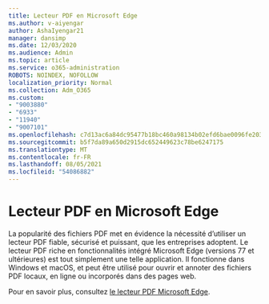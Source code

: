 ```yaml
---
title: Lecteur PDF en Microsoft Edge
ms.author: v-aiyengar
author: AshaIyengar21
manager: dansimp
ms.date: 12/03/2020
ms.audience: Admin
ms.topic: article
ms.service: o365-administration
ROBOTS: NOINDEX, NOFOLLOW
localization_priority: Normal
ms.collection: Adm_O365
ms.custom:
- "9003880"
- "6933"
- "11940"
- "9007101"
ms.openlocfilehash: c7d13ac6a84dc95477b18bc460a98134b02efd6bae0096fe2038da13b5e3a07d
ms.sourcegitcommit: b5f7da89a650d2915dc652449623c78be6247175
ms.translationtype: MT
ms.contentlocale: fr-FR
ms.lasthandoff: 08/05/2021
ms.locfileid: "54086882"
---
```

# <a name="pdf-reader-in-microsoft-edge"></a>Lecteur PDF en Microsoft Edge

La popularité des fichiers PDF met en évidence la nécessité d’utiliser un lecteur PDF fiable, sécurisé et puissant, que les entreprises adoptent. Le lecteur PDF riche en fonctionnalités intégré Microsoft Edge (versions 77 et ultérieures) est tout simplement une telle application. Il fonctionne dans Windows et macOS, et peut être utilisé pour ouvrir et annoter des fichiers PDF locaux, en ligne ou incorporés dans des pages web.

Pour en savoir plus, consultez [le lecteur PDF Microsoft Edge](https://go.microsoft.com/fwlink/?linkid=2140005).

